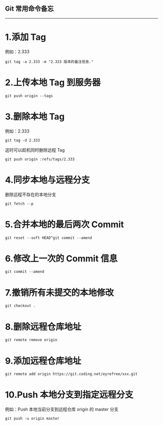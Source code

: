 ## Git 常用命令备忘

---

# 1.添加 Tag

例如：2.333

```
git tag -a 2.333 -m "2.333 版本的备注信息."
```

# 2.上传本地 Tag 到服务器

```
git push origin --tags
```

# 3.删除本地 Tag

例如：2.333

```
git tag -d 2.333
```

这时可以趁机同时删除远程 Tag

```
git push origin :refs/tags/2.333
```

# 4.同步本地与远程分支

删除远程不存在的本地分支

```
git fetch --p
```

# 5.合并本地的最后两次 Commit

```
git reset --soft HEAD^git commit --amend
```

# 6.修改上一次的 Commit 信息

```
git commit --amend
```

# 7.撤销所有未提交的本地修改

```
git checkout .
```

# 8.删除远程仓库地址

```
git remote remove origin
```

# 9.添加远程仓库地址

```
git remote add origin https://git.coding.net/eyrefree/xxx.git
```

# 10.Push 本地分支到指定远程分支

例如：Push 本地当前分支到远程仓库 origin 的 master 分支

```
git push -u origin master
```

